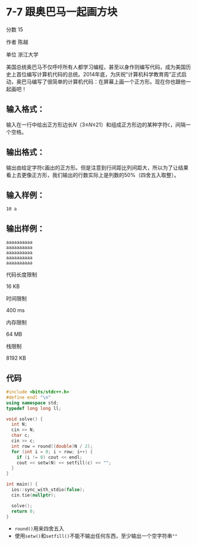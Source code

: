 # **7-7 跟奥巴马一起画方块**

分数 15

作者 陈越

单位 浙江大学

美国总统奥巴马不仅呼吁所有人都学习编程，甚至以身作则编写代码，成为美国历史上首位编写计算机代码的总统。2014年底，为庆祝“计算机科学教育周”正式启动，奥巴马编写了很简单的计算机代码：在屏幕上画一个正方形。现在你也跟他一起画吧！

## 输入格式：

输入在一行中给出正方形边长*N*（3≤*N*≤21）和组成正方形边的某种字符`C`，间隔一个空格。

## 输出格式：

输出由给定字符`C`画出的正方形。但是注意到行间距比列间距大，所以为了让结果看上去更像正方形，我们输出的行数实际上是列数的50%（四舍五入取整）。

## 输入样例：

```in
10 a
```

## 输出样例：

```out
aaaaaaaaaa
aaaaaaaaaa
aaaaaaaaaa
aaaaaaaaaa
aaaaaaaaaa
```

代码长度限制

16 KB

时间限制

400 ms

内存限制

64 MB

栈限制

8192 KB

## 代码

```cpp
#include <bits/stdc++.h>
#define endl "\n"
using namespace std;
typedef long long ll;

void solve() {
  int N;
  cin >> N;
  char c;
  cin >> c;
  int row = round((double)N / 2);
  for (int i = 0; i < row; i++) {
    if (i != 0) cout << endl;
    cout << setw(N) << setfill(c) << "";
  }
}

int main() {
  ios::sync_with_stdio(false);
  cin.tie(nullptr);

  solve();
  return 0;
}

```

- `round()`用来四舍五入
- 使用`setw()`和`setfill()`不能不输出任何东西，至少输出一个空字符串`""`